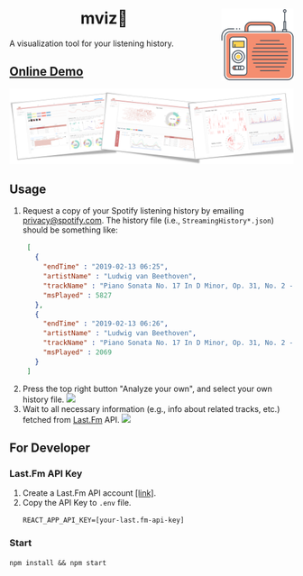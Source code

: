 <div style="width:100%;">
    <img align="right" src="demo/logo.svg" style="height:128px;margin-left: 40px" />
    <div id="introduction" style="margin-right: 0px">
    	<h1 align="center">mviz🎵</h1>
        <p>
	    A visualization tool for your listening history.
        </p>
    </div>
</div>

## [Online Demo](https://PTYin.github.io/mviz)

![](demo/views.png)

## Usage

1. Request a copy of your Spotify listening history by emailing [privacy@spotify.com](mailto://privacy@spotify.com).
   The history file (i.e., `StreamingHistory*.json`) should be something like:
   ```json
    [
      {
        "endTime" : "2019-02-13 06:25",
        "artistName" : "Ludwig van Beethoven",
        "trackName" : "Piano Sonata No. 17 In D Minor, Op. 31, No. 2 -\"The Tempest\": 3. Allegretto - Live",
        "msPlayed" : 5827
      },
      {
        "endTime" : "2019-02-13 06:26",
        "artistName" : "Ludwig van Beethoven",
        "trackName" : "Piano Sonata No. 17 In D Minor, Op. 31, No. 2 -\"The Tempest\": 3. Allegretto - Live",
        "msPlayed" : 2069
      }
    ]
    ```
2. Press the top right button "Analyze your own", and select your own history file. ![](demo/selector.png)
3. Wait to all necessary information (e.g., info about related tracks, etc.) fetched from [Last.Fm](https://www.last.fm) API. ![](demo/loading.png)


## For Developer

### Last.Fm API Key

1. Create a Last.Fm API account [[link]](https://www.last.fm/api/account/create).
2. Copy the API Key to `.env` file.
   ```text
   REACT_APP_API_KEY=[your-last.fm-api-key]
   ```

### Start

```shell
npm install && npm start
```

